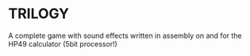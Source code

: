 # TRILOGY
A complete game with sound effects written in assembly on and for the HP49 calculator (5bit processor!)

